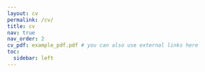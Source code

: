 ```yaml
---
layout: cv
permalink: /cv/
title: cv
nav: true
nav_order: 2
cv_pdf: example_pdf.pdf # you can also use external links here
toc:
  sidebar: left
---
```

